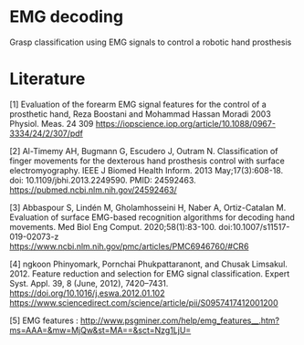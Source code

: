 # EMG decoding
 Grasp classification using EMG signals to control a robotic hand prosthesis

# Literature
[1] Evaluation of the forearm EMG signal features for the control of a prosthetic hand, Reza Boostani and Mohammad Hassan Moradi 2003 Physiol. Meas. 24 309
https://iopscience.iop.org/article/10.1088/0967-3334/24/2/307/pdf

[2] Al-Timemy AH, Bugmann G, Escudero J, Outram N. Classification of finger movements for the dexterous hand prosthesis control with surface electromyography. IEEE J Biomed Health Inform. 2013 May;17(3):608-18. doi: 10.1109/jbhi.2013.2249590. PMID: 24592463.
https://pubmed.ncbi.nlm.nih.gov/24592463/

[3] Abbaspour S, Lindén M, Gholamhosseini H, Naber A, Ortiz-Catalan M. Evaluation of surface EMG-based recognition algorithms for decoding hand movements. Med Biol Eng Comput. 2020;58(1):83-100. doi:10.1007/s11517-019-02073-z
https://www.ncbi.nlm.nih.gov/pmc/articles/PMC6946760/#CR6

[4] ngkoon Phinyomark, Pornchai Phukpattaranont, and Chusak Limsakul. 2012. Feature reduction and selection for EMG signal classification. Expert Syst. Appl. 39, 8 (June, 2012), 7420–7431. https://doi.org/10.1016/j.eswa.2012.01.102
https://www.sciencedirect.com/science/article/pii/S0957417412001200

[5] EMG features : http://www.psgminer.com/help/emg_features__.htm?ms=AAA=&mw=MjQw&st=MA==&sct=Nzg1LjU=
